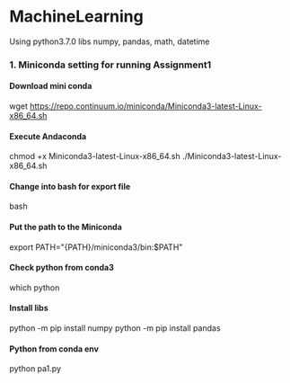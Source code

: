 # MachineLearning
Using python3.7.0
libs numpy, pandas, math, datetime  


### 1. Miniconda setting for running Assignment1
#### Download mini conda
wget https://repo.continuum.io/miniconda/Miniconda3-latest-Linux-x86_64.sh
#### Execute Andaconda
chmod +x Miniconda3-latest-Linux-x86_64.sh
./Miniconda3-latest-Linux-x86_64.sh
#### Change into bash for export file
bash
#### Put the path to the Miniconda
export PATH="{PATH}/miniconda3/bin:$PATH"
#### Check python from conda3
which python
#### Install libs
python -m pip install numpy
python -m pip install pandas
#### Python from conda env
python pa1.py

